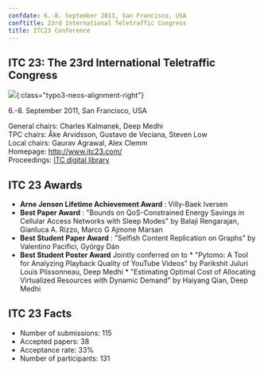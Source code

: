 ```yaml
---
confdate: 6.-8. September 2011, San Francisco, USA
conftitle: 23rd International Teletraffic Congress
title: ITC23 Conference
---
```


## ITC 23: The 23rd International Teletraffic Congress

![]({{site.baseurl}}/assets/Persistent/itc18-27-small.png){:class="typo3-neos-alignment-right"}

6.-8. September 2011, San Francisco, USA


General chairs: Charles Kalmanek, Deep Medhi<br/>
TPC chairs: Åke Arvidsson, Gustavo de Veciana, Steven Low<br/>
Local chairs: Gaurav Agrawal, Alex Clemm<br/>
Homepage: <http://www.itc23.com/><br/>
Proceedings: [ITC digital library](../itc-library/itc23.html)

## ITC 23 Awards


  *  **Arne Jensen Lifetime Achievement Award** : Villy-Baek Iversen
  *  **Best Paper Award** : "Bounds on QoS-Constrained Energy Savings in Cellular Access Networks with Sleep Modes" by Balaji Rengarajan, Gianluca A. Rizzo, Marco G Ajmone Marsan
  *  **Best Student Paper Award** : "Selfish Content Replication on Graphs" by Valentino Pacifici, György Dán
  *  **Best Student Poster Award** Jointly conferred on to
    * "Pytomo: A Tool for Analyzing Playback Quality of YouTube Videos" by Parikshit Juluri Louis Plissonneau, Deep Medhi
    * "Estimating Optimal Cost of Allocating Virtualized Resources with Dynamic Demand" by Haiyang Qian, Deep Medhi



## ITC 23 Facts

  * Number of submissions: 115
  * Accepted papers: 38
  * Acceptance rate: 33%
  * Number of participants: 131

